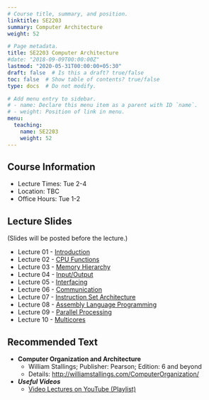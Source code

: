 ```yaml
---
# Course title, summary, and position.
linktitle: SE2203
summary: Computer Architecture
weight: 52

# Page metadata.
title: SE2203 Computer Architecture
#date: "2018-09-09T00:00:00Z"
lastmod: "2020-05-31T00:00:00+05:30"
draft: false  # Is this a draft? true/false
toc: false  # Show table of contents? true/false
type: docs  # Do not modify.

# Add menu entry to sidebar.
# - name: Declare this menu item as a parent with ID `name`.
# - weight: Position of link in menu.
menu:
  teaching:
    name: SE2203
    weight: 52
---
```


## Course Information
<!--The lecture and office hours are shown below:-->

- Lecture Times: Tue 2-4
- Location: TBC
- Office Hours: Tue 1-2

<!--
## Continuous Feedback
You can provide continuous feedback on lectures, subject matters and performance of the lecturer anonymously through this [Online Feedback Form](https://goo.gl/forms/0QkX4MapDyZp69ts2).
-->
 
## Lecture Slides
(Slides will be posted before the lecture.)

- Lecture 01 - [Introduction](https://academic.nimal.info/files/CA_01_Introduction.pdf)
- Lecture 02 - [CPU Functions](https://academic.nimal.info/files/CA_02_CPU_Functions.pdf)
- Lecture 03 - [Memory Hierarchy](https://academic.nimal.info/files/CA_03_Memory_Hierarchy.pdf)
- Lecture 04 - [Input/Output](https://academic.nimal.info/files/CA_04_Input_Output.pdf)
- Lecture 05 - [Interfacing](https://academic.nimal.info/files/CA_05_Interfacing.pdf)
- Lecture 06 - [Communication](https://academic.nimal.info/files/CA_06_Communication.pdf)
- Lecture 07 - [Instruction Set Architecture](https://academic.nimal.info/files/CA_07_Instruction_Set_Architecture.pdf)
- Lecture 08 - [Assembly Language Programming](https://academic.nimal.info/files/CA_08_Assembly_Language_Programming.pdf)
- Lecture 09 - [Parallel Processing](https://academic.nimal.info/files/CA_09_Parallel_Processing.pdf)
- Lecture 10 - [Multicores](https://academic.nimal.info/files/CA_10_Multicores.pdf)


## Recommended Text

- **Computer Organization and Architecture**
   - William Stallings; Publisher: Pearson; Edition: 6 and beyond
   - Details: http://williamstallings.com/ComputerOrganization/
- ***Useful Videos***
   - [Video Lectures on YouTube (Playlist)](https://www.youtube.com/playlist?list=PLvnDscyrIVpQh3oeKdzqs-cslhfcZVDwK)